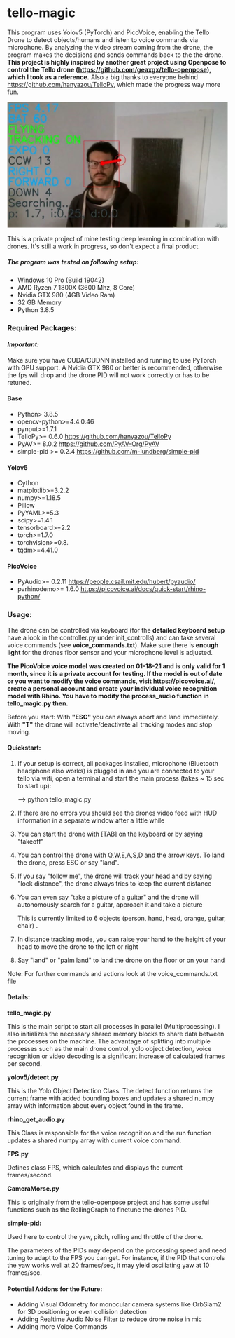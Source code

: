 # tello-magic

This program uses Yolov5 (PyTorch) and PicoVoice, enabling the Tello Drone to detect objects/humans and listen to voice commands via microphone. By analyzing the video stream coming from the drone, the program makes the decisions and sends commands back to the the drone. **This project is highly inspired by another great project using Openpose to control the Tello drone (https://github.com/geaxgx/tello-openpose), which I took as a reference.** 
Also a big thanks to everyone behind https://github.com/hanyazou/TelloPy, which made the progress way more fun.

<img src="/HUD.jpg" alt="HUD" style="zoom: 80%;" />

This is a private project of mine testing deep learning in combination with drones. It's still a work in progress, so don't expect a final product. 

##### The program was tested on following setup:

- Windows 10 Pro (Build 19042)
- AMD Ryzen 7 1800X (3600 Mhz, 8 Core)
- Nvidia GTX 980 (4GB Video Ram)
- 32 GB Memory
- Python 3.8.5

### Required Packages:

#### ***Important:*** 

Make sure you have CUDA/CUDNN installed and running to use PyTorch with GPU support. A Nvidia GTX 980 or better is recommended, otherwise the fps will drop and the drone PID will not work correctly or has to be retuned.

#### Base

- Python> 3.8.5
- opencv-python>=4.4.0.46
- pynput>=1.7.1
- TelloPy>= 0.6.0 https://github.com/hanyazou/TelloPy
- PyAV>= 8.0.2  https://github.com/PyAV-Org/PyAV
- simple-pid >= 0.2.4  https://github.com/m-lundberg/simple-pid

#### Yolov5

- Cython
- matplotlib>=3.2.2
- numpy>=1.18.5
- Pillow
- PyYAML>=5.3
- scipy>=1.4.1
- tensorboard>=2.2
- torch>=1.7.0
- torchvision>=0.8.
- tqdm>=4.41.0

#### PicoVoice

- PyAudio>= 0.2.11 https://people.csail.mit.edu/hubert/pyaudio/
- pvrhinodemo>= 1.6.0 https://picovoice.ai/docs/quick-start/rhino-python/



### Usage:

The drone can be controlled via keyboard (for the **detailed keyboard setup** have a look in the controller.py under init_controlls) and can take several voice commands (see **voice_commands.txt**). Make sure there is **enough light** for the drones floor sensor and your microphone level is adjusted. 

**The PicoVoice voice model was created on 01-18-21 and is only valid for 1 month, since it is a private account for testing. If the model is out of date or you want to modify the voice commands, visit https://picovoice.ai/, create a personal account and create your individual voice recognition model with Rhino. You have to modify the process_audio function in tello_magic.py then.**

Before you start: With **"ESC"** you can always abort and land immediately. With **"T"** the drone will activate/deactivate all tracking modes and stop moving.

#### Quickstart:

1. If your setup is correct, all packages installed, microphone (Bluetooth headphone also works) is plugged in and you are connected to your tello via wifi, open a terminal and start the main process (takes ~ 15 sec to start up): 

   --> python tello_magic.py

2. If there are no errors you should see the drones video feed with HUD information in a separate window after a little while

3. You can start the drone with [TAB] on the keyboard or by saying "takeoff"

4. You can control the drone with Q,W,E,A,S,D and the arrow keys. To land the drone, press ESC or say "land".

5. If you say "follow me", the drone will track your head and by saying "lock distance", the drone always tries to keep the current distance 

6. You can even say "take a picture of a guitar" and the drone will autonomously search for a guitar, approach it and take a picture

   This is currently limited to 6 objects (person, hand, head, orange, guitar, chair) .
   
7. In distance tracking mode, you can raise your hand to the height of your head to move the drone to the left or right

8. Say "land" or "palm land" to land the drone on the floor or on your hand

Note: For further commands and actions look at the voice_commands.txt file

#### Details:

**tello_magic.py**

This is the main script to start all processes in parallel (Multiprocessing). I also initializes the necessary shared memory blocks to share data between the processes on the machine. The advantage of splitting into multiple processes such as the main drone control, yolo object detection, voice recognition or video decoding is a significant increase of calculated frames per second. 


**yolov5/detect.py**

This is the Yolo Object Detection Class. The detect function returns the current frame with added bounding boxes and updates a shared numpy array with information about every object found in the frame.


**rhino_get_audio.py**

This Class is responsible for the voice recognition and the run function updates a shared numpy array with current voice command.


**FPS.py**

Defines class FPS, which calculates and displays the current frames/second.

**CameraMorse.py**

This is originally from the tello-openpose project and has some useful functions such as the RollingGraph to finetune the drones PID.


**simple-pid:**

Used here to control the yaw, pitch, rolling and throttle of the drone.

The parameters of the PIDs may depend on the processing speed and need tuning to adapt to the FPS you can get. For instance, if the PID that controls the yaw works well at 20 frames/sec, it may yield oscillating yaw at 10 frames/sec.



#### Potential Addons for the Future:

- Adding Visual Odometry for monocular camera systems like OrbSlam2 for 3D positioning or even collision detection 
- Adding Realtime Audio Noise Filter to reduce drone noise in mic
- Adding more Voice Commands

